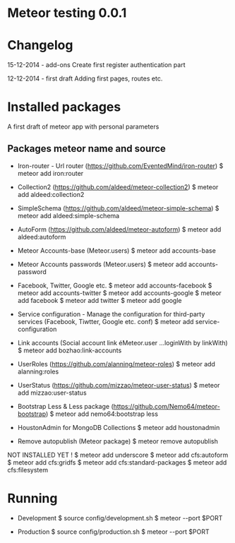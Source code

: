 Meteor testing 0.0.1
==================================================



Changelog
======================
15-12-2014 - add-ons
Create first register authentication part

12-12-2014 - first draft
Adding first pages, routes etc.



Installed packages
======================

A first draft of meteor app with personal parameters

## Packages meteor name and source

- Iron-router - Url router (https://github.com/EventedMind/iron-router)
$ meteor add iron:router

- Collection2 (https://github.com/aldeed/meteor-collection2)
$ meteor add aldeed:collection2 

- SimpleSchema (https://github.com/aldeed/meteor-simple-schema)
$ meteor add aldeed:simple-schema

- AutoForm (https://github.com/aldeed/meteor-autoform)
$ meteor add aldeed:autoform

- Meteor Accounts-base (Meteor.users)
$ meteor add accounts-base

- Meteor Accounts passwords (Meteor.users)
$ meteor add accounts-password

- Facebook, Twitter, Google etc.
$ meteor add accounts-facebook
$ meteor add accounts-twitter
$ meteor add accounts-google
$ meteor add facebook
$ meteor add twitter
$ meteor add google

- Service configuration - Manage the configuration for third-party services (Facebook, Tiwtter, Google etc. conf)
$  meteor add service-configuration

- Link accounts (Social account link éMeteor.user ...loginWith by linkWith) 
$ meteor add bozhao:link-accounts

- UserRoles (https://github.com/alanning/meteor-roles)
$ meteor add alanning:roles

- UserStatus (https://github.com/mizzao/meteor-user-status)
$ meteor add mizzao:user-status

- Bootstrap Less & Less package (https://github.com/Nemo64/meteor-bootstrap)
$ meteor add nemo64:bootstrap less

- HoustonAdmin for MongoDB Collections
$ meteor add houstonadmin

- Remove autopublish (Meteor package)
$ meteor remove autopublish

NOT INSTALLED YET !
$ meteor add underscore
$ meteor add cfs:autoform
$ meteor add cfs:gridfs
$ meteor add cfs:standard-packages
$ meteor add cfs:filesystem



Running
======================

- Development 
$ source config/development.sh
$ meteor --port $PORT

- Production
$ source config/production.sh
$ meteor --port $PORT

